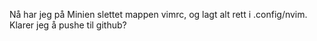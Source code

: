 Nå har jeg på Minien slettet mappen vimrc, og lagt alt rett i .config/nvim. Klarer jeg å pushe til github?  
